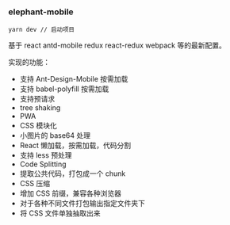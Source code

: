 ### elephant-mobile

```
yarn dev // 启动项目

```

基于 react antd-mobile redux react-redux webpack 等的最新配置。

实现的功能：

-   支持 Ant-Design-Mobile 按需加载
-   支持 babel-polyfill 按需加载
-   支持预请求
-   tree shaking
-   PWA
-   CSS 模块化
-   小图片的 base64 处理
-   React 懒加载，按需加载，代码分割
-   支持 less 预处理
-   Code Splitting
-   提取公共代码，打包成一个 chunk
-   CSS 压缩
-   增加 CSS 前缀，兼容各种浏览器
-   对于各种不同文件打包输出指定文件夹下
-   将 CSS 文件单独抽取出来
